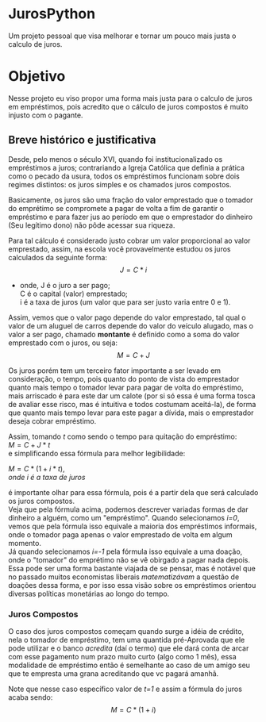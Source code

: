 # JurosPython
Um projeto pessoal que visa melhorar e tornar um pouco mais justa o calculo de juros.

# Objetivo
Nesse projeto eu viso propor uma forma mais justa para o calculo de juros em empréstimos, pois acredito que o cálculo de juros compostos é muito injusto com o pagante.
## Breve histórico e justificativa

Desde, pelo menos o século XVI, quando foi institucionalizado os empréstimos a juros; contrariando a Igreja Católica que definia a prática como o pecado da usura, todos os empréstimos funcionam sobre dois regimes distintos: os juros simples e os chamados juros compostos.

Basicamente, os juros são uma fração do valor emprestado que o tomador do emprétimo se compromete a pagar de volta 
a fim de garantir o empréstimo e para fazer jus ao período em que o emprestador do dinheiro (Seu legítimo dono) não pôde acessar sua 
riqueza.

Para tal cálculo é considerado justo cobrar um valor proporcional ao valor emprestado, assim, na escola você provavelmente estudou os 
juros calculados da seguinte forma:  
$$J=C*i$$  
- onde,  J é o juro a ser pago;  
C é o capital (valor) emprestado;  
i é a taxa de juros (um valor que para ser justo varia entre 0 e 1).

Assim, vemos que o valor pago depende do valor emprestado, tal qual o valor de um aluguel de carros depende do valor do veículo alugado, 
mas o valor a ser pago, chamado __montante__ é definido como a soma do valor emprestado com o juros, ou seja:  
$$M=C+J$$  

Os juros porém tem um terceiro fator importante a ser levado em consideração, o tempo, pois quanto do ponto de vista do emprestador quanto
mais tempo o tomador levar para pagar de volta do empréstimo, mais arriscado é para este dar um calote (por si só essa é uma forma tosca de avaliar esse risco, mas é intuitiva e todos costumam aceitá-la), de forma que quanto mais tempo levar para este pagar a dívida, 
mais o emprestador deseja cobrar empréstimo.

Assim, tomando *t* como sendo o tempo para quitação do empréstimo:  
$M=C+J*t$  
e simplificando essa fórmula para melhor legibilidade:  

$M=C*(1+i*t),$  
 *onde i é a taxa de juros*  

é importante olhar para essa fórmula, pois é a partir dela que será calculado os juros compostos.  
Veja que pela fórmula acima, podemos descrever variadas formas de dar dinheiro a alguém, como um "empréstimo". Quando selecionamos *i=0*, 
vemos que pela fórmula isso equivale a maioria dos empréstimos informais, onde o tomador paga apenas o valor emprestado de volta em algum momento.  
Já quando selecionamos *i=-1* pela fórmula isso equivale a uma doação, onde o "tomador" do emprétimo não se vê obirgado a pagar nada depois. Essa pode ser uma forma bastante viajada de se pensar, mas é notável que no passado muitos economistas liberais *matematizávam* a questão de doações dessa forma, e por isso essa visão sobre os empréstimos orientou diversas políticas monetárias ao longo do tempo.

### Juros Compostos
O caso dos juros compostos começam quando surge a idéia de crédito, nela o tomador de empréstimo, tem uma quantida pré-Aprovada que ele pode utilizar e o banco *acredita* (daí o termo) que ele dará conta de arcar com esse pagamento num prazo muito curto (algo como 1 mês),
essa modalidade de empréstimo então é semelhante ao caso de um amigo seu que te empresta uma grana acreditando que vc pagará amanhã.  

Note que nesse caso específico valor de *t=1* e assim a fórmula do juros acaba sendo:  
$$M=C*(1+i)$$ 
